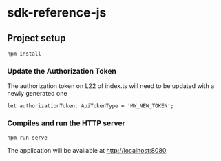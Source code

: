 # sdk-reference-js

## Project setup
```
npm install
```
### Update the Authorization Token
The authorization token on L22 of index.ts will need to be updated with a newly generated one
```
let authorizationToken: ApiTokenType = 'MY_NEW_TOKEN';
```

### Compiles and run the HTTP server
```
npm run serve
```

The application will be available at [http://localhost:8080](http://localhost:8080).
